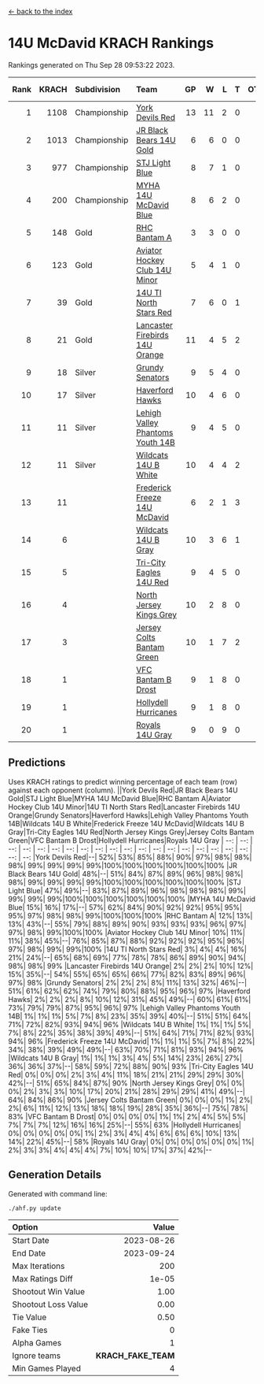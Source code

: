 [<- back to the index](readme.md)
# 14U McDavid KRACH Rankings
Rankings generated on Thu Sep 28 09:53:22 2023.

Rank|KRACH|Subdivision|Team|GP|W|L|T|OTW|OTL|SoS|Exp Wins|Win Diff
---:|---:|:---|:---|---:|---:|---:|---:|---:|---:|---:|---:|---:
1|1108|Championship|[York Devils Red](https://gamesheetstats.com/seasons/3659/teams/140644/schedule)|13|11|2|0|0|0|617|11.8|-0.0
2|1013|Championship|[JR Black Bears 14U Gold](https://gamesheetstats.com/seasons/3659/teams/140633/schedule)|6|6|0|0|0|0|24|6.8|-0.0
3|977|Championship|[STJ Light Blue](https://gamesheetstats.com/seasons/3659/teams/140639/schedule)|8|7|1|0|0|0|256|7.8|-0.0
4|200|Championship|[MYHA 14U McDavid Blue](https://gamesheetstats.com/seasons/3659/teams/140636/schedule)|8|6|2|0|0|0|257|6.8|-0.0
5|148|Gold|[RHC Bantam A](https://gamesheetstats.com/seasons/3659/teams/140618/schedule)|3|3|0|0|0|0|6|3.9|0.0
6|123|Gold|[Aviator Hockey Club 14U Minor](https://gamesheetstats.com/seasons/3659/teams/140627/schedule)|5|4|1|0|0|0|175|4.9|0.0
7|39|Gold|[14U TI North Stars Red](https://gamesheetstats.com/seasons/3659/teams/140626/schedule)|7|6|0|1|0|0|4|7.4|0.0
8|21|Gold|[Lancaster Firebirds 14U Orange](https://gamesheetstats.com/seasons/3659/teams/140634/schedule)|11|4|5|2|0|0|227|5.9|0.0
9|18|Silver|[Grundy Senators](https://gamesheetstats.com/seasons/3659/teams/140629/schedule)|9|5|4|0|0|0|220|5.9|0.0
10|17|Silver|[Haverford Hawks](https://gamesheetstats.com/seasons/3659/teams/140630/schedule)|10|4|6|0|0|0|388|4.9|0.0
11|11|Silver|[Lehigh Valley Phantoms Youth 14B](https://gamesheetstats.com/seasons/3659/teams/140635/schedule)|9|4|5|0|0|1|233|4.9|0.0
12|11|Silver|[Wildcats 14U B White](https://gamesheetstats.com/seasons/3659/teams/140643/schedule)|10|4|4|2|1|0|130|5.9|0.0
13|11||[Frederick Freeze 14U McDavid](https://gamesheetstats.com/seasons/3659/teams/140628/schedule)|6|2|1|3|0|0|10|4.4|0.0
14|6||[Wildcats 14U B Gray](https://gamesheetstats.com/seasons/3659/teams/140642/schedule)|10|3|6|1|0|0|129|4.4|0.0
15|5||[Tri-City Eagles 14U Red](https://gamesheetstats.com/seasons/3659/teams/140640/schedule)|9|4|5|0|1|0|227|4.9|0.0
16|4||[North Jersey Kings Grey](https://gamesheetstats.com/seasons/3659/teams/140637/schedule)|10|2|8|0|0|0|130|2.9|0.0
17|3||[Jersey Colts Bantam Green](https://gamesheetstats.com/seasons/3659/teams/140632/schedule)|10|1|7|2|0|0|113|2.9|0.0
18|1||[VFC Bantam B Drost](https://gamesheetstats.com/seasons/3659/teams/140641/schedule)|9|1|8|0|0|1|108|1.9|0.0
19|1||[Hollydell Hurricanes](https://gamesheetstats.com/seasons/3659/teams/140631/schedule)|9|1|8|0|0|0|120|1.9|0.0
20|1||[Royals 14U Gray](https://gamesheetstats.com/seasons/3659/teams/140638/schedule)|9|0|9|0|0|0|130|0.9|0.0

## Predictions
Uses KRACH ratings to predict winning percentage of each team (row) against each opponent (column).
||York Devils Red|JR Black Bears 14U Gold|STJ Light Blue|MYHA 14U McDavid Blue|RHC Bantam A|Aviator Hockey Club 14U Minor|14U TI North Stars Red|Lancaster Firebirds 14U Orange|Grundy Senators|Haverford Hawks|Lehigh Valley Phantoms Youth 14B|Wildcats 14U B White|Frederick Freeze 14U McDavid|Wildcats 14U B Gray|Tri-City Eagles 14U Red|North Jersey Kings Grey|Jersey Colts Bantam Green|VFC Bantam B Drost|Hollydell Hurricanes|Royals 14U Gray
| --: | --: | --: | --: | --: | --: | --: | --: | --: | --: | --: | --: | --: | --: | --: | --: | --: | --: | --: | --: | --: 
|York Devils Red|--| 52%| 53%| 85%| 88%| 90%| 97%| 98%| 98%| 98%| 99%| 99%| 99%| 99%|100%|100%|100%|100%|100%|100%
|JR Black Bears 14U Gold| 48%|--| 51%| 84%| 87%| 89%| 96%| 98%| 98%| 98%| 99%| 99%| 99%| 99%|100%|100%|100%|100%|100%|100%
|STJ Light Blue| 47%| 49%|--| 83%| 87%| 89%| 96%| 98%| 98%| 98%| 99%| 99%| 99%| 99%|100%|100%|100%|100%|100%|100%
|MYHA 14U McDavid Blue| 15%| 16%| 17%|--| 57%| 62%| 84%| 90%| 92%| 92%| 95%| 95%| 95%| 97%| 98%| 98%| 99%|100%|100%|100%
|RHC Bantam A| 12%| 13%| 13%| 43%|--| 55%| 79%| 88%| 89%| 90%| 93%| 93%| 93%| 96%| 97%| 97%| 98%| 99%|100%|100%
|Aviator Hockey Club 14U Minor| 10%| 11%| 11%| 38%| 45%|--| 76%| 85%| 87%| 88%| 92%| 92%| 92%| 95%| 96%| 97%| 98%| 99%| 99%|100%
|14U TI North Stars Red|  3%|  4%|  4%| 16%| 21%| 24%|--| 65%| 68%| 69%| 77%| 78%| 78%| 86%| 89%| 90%| 94%| 98%| 98%| 99%
|Lancaster Firebirds 14U Orange|  2%|  2%|  2%| 10%| 12%| 15%| 35%|--| 54%| 55%| 65%| 65%| 66%| 77%| 82%| 83%| 89%| 96%| 97%| 98%
|Grundy Senators|  2%|  2%|  2%|  8%| 11%| 13%| 32%| 46%|--| 51%| 61%| 62%| 62%| 74%| 79%| 80%| 88%| 95%| 96%| 97%
|Haverford Hawks|  2%|  2%|  2%|  8%| 10%| 12%| 31%| 45%| 49%|--| 60%| 61%| 61%| 73%| 79%| 79%| 87%| 95%| 96%| 97%
|Lehigh Valley Phantoms Youth 14B|  1%|  1%|  1%|  5%|  7%|  8%| 23%| 35%| 39%| 40%|--| 51%| 51%| 64%| 71%| 72%| 82%| 93%| 94%| 96%
|Wildcats 14U B White|  1%|  1%|  1%|  5%|  7%|  8%| 22%| 35%| 38%| 39%| 49%|--| 51%| 64%| 71%| 71%| 82%| 93%| 94%| 96%
|Frederick Freeze 14U McDavid|  1%|  1%|  1%|  5%|  7%|  8%| 22%| 34%| 38%| 39%| 49%| 49%|--| 63%| 70%| 71%| 81%| 93%| 94%| 96%
|Wildcats 14U B Gray|  1%|  1%|  1%|  3%|  4%|  5%| 14%| 23%| 26%| 27%| 36%| 36%| 37%|--| 58%| 59%| 72%| 88%| 90%| 93%
|Tri-City Eagles 14U Red|  0%|  0%|  0%|  2%|  3%|  4%| 11%| 18%| 21%| 21%| 29%| 29%| 30%| 42%|--| 51%| 65%| 84%| 87%| 90%
|North Jersey Kings Grey|  0%|  0%|  0%|  2%|  3%|  3%| 10%| 17%| 20%| 21%| 28%| 29%| 29%| 41%| 49%|--| 64%| 84%| 86%| 90%
|Jersey Colts Bantam Green|  0%|  0%|  0%|  1%|  2%|  2%|  6%| 11%| 12%| 13%| 18%| 18%| 19%| 28%| 35%| 36%|--| 75%| 78%| 83%
|VFC Bantam B Drost|  0%|  0%|  0%|  0%|  1%|  1%|  2%|  4%|  5%|  5%|  7%|  7%|  7%| 12%| 16%| 16%| 25%|--| 55%| 63%
|Hollydell Hurricanes|  0%|  0%|  0%|  0%|  0%|  1%|  2%|  3%|  4%|  4%|  6%|  6%|  6%| 10%| 13%| 14%| 22%| 45%|--| 58%
|Royals 14U Gray|  0%|  0%|  0%|  0%|  0%|  0%|  1%|  2%|  3%|  3%|  4%|  4%|  4%|  7%| 10%| 10%| 17%| 37%| 42%|--

## Generation Details

Generated with command line:
```
./ahf.py update
```

| Option | Value |
| :----- | ----: |
| Start Date | 2023-08-26 |
| End Date | 2023-09-24 |
| Max Iterations | 200 |
| Max Ratings Diff | 1e-05 |
| Shootout Win Value | 1.00 |
| Shootout Loss Value | 0.00 |
| Tie Value | 0.50 |
| Fake Ties | 0 |
| Alpha Games | 1 |
| Ignore teams | __KRACH_FAKE_TEAM__ |
| Min Games Played | 4 |

